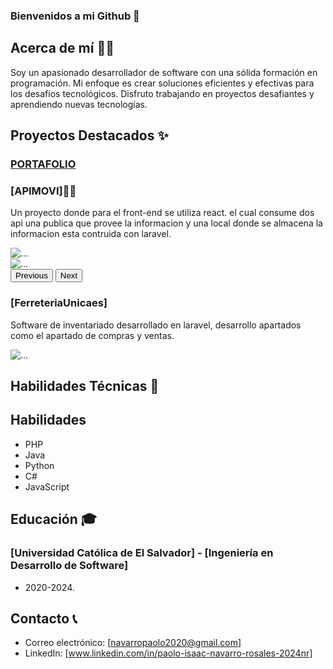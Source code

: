 ### Bienvenidos a mi Github 👋

## Acerca de mí 🧑‍💻

Soy un apasionado desarrollador de software con una sólida formación en programación. Mi enfoque es crear soluciones eficientes y efectivas para los desafíos tecnológicos. Disfruto trabajando en proyectos desafiantes y aprendiendo nuevas tecnologías.

## Proyectos Destacados ✨

### [PORTAFOLIO](https://paolonavarro.github.io/Portafolio/)
### [APIMOVI]🎥🍿

Un proyecto donde para el front-end se utiliza react. el cual consume dos api una publica que provee la informacion y una local donde se almacena la informacion esta contruida con laravel.

<!-- Agrega el carrusel aquí -->
<div id="carouselExampleControls" class="carousel slide" data-bs-ride="carousel">
  <div class="carousel-inner">
    <div class="carousel-item active">
      <img src="https://i.ibb.co/4dDN8HN/1.png" class="d-block w-100" alt="...">
    </div>
    <div class="carousel-item">
      <img src="https://i.ibb.co/j5PfmGC/image11.png" class="d-block w-100" alt="...">
    </div>
  </div>
  <button class="carousel-control-prev" type="button" data-bs-target="#carouselExampleControls" data-bs-slide="prev">
    <span class="carousel-control-prev-icon" aria-hidden="true"></span>
    <span class="visually-hidden">Previous</span>
  </button>
  <button class="carousel-control-next" type="button" data-bs-target="#carouselExampleControls" data-bs-slide="next">
    <span class="carousel-control-next-icon" aria-hidden="true"></span>
    <span class="visually-hidden">Next</span>
  </button>
</div>

### [FerreteriaUnicaes]

Software de inventariado desarrollado en laravel, desarrollo apartados como el apartado de compras y ventas.

<!-- Agrega el carrusel aquí -->
<div id="carouselExampleControls2" class="carousel slide" data-bs-ride="carousel">
  <div class="carousel-inner">
    <div class="carousel-item active">
      <img src="https://i.ibb.co/j5PfmGC/image11.png" class="d-block w-100" alt="...">
    </div>
  </div>
</div>

## Habilidades Técnicas 📃

<section id="skills">
    <h2>Habilidades</h2>
    <div class="row">
        <!-- Primera fila, primera columna -->
        <div class="col-md-6">
            <div class="icon-list-container">
                <i class="fas fa-code"></i>
                <ul>
                    <li><i class="fab fa-php"></i> PHP</li>
                    <li><i class="fab fa-java"></i> Java</li>
                    <li><i class="fab fa-python"></i> Python</li>
                    <li><i class="fa-solid fa-hashtag"></i> C#</li>
                    <li><i class="fab fa-js"></i> JavaScript</li>
                </ul>
            </div>
        </div>

</section>

## Educación 🎓

### [Universidad Católica de El Salvador] - [Ingeniería en Desarrollo de Software]

- 2020-2024.

## Contacto 📞

- Correo electrónico: [navarropaolo2020@gmail.com]
- LinkedIn: [www.linkedin.com/in/paolo-isaac-navarro-rosales-2024nr]
